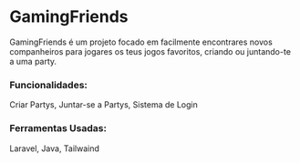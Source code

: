 # GamingFriends

GamingFriends é um projeto focado em facilmente encontrares novos companheiros para jogares os teus jogos favoritos, criando ou juntando-te a uma party.

### Funcionalidades:
Criar Partys,
Juntar-se a Partys,
Sistema de Login

### Ferramentas Usadas:
Laravel,
Java,
Tailwaind
